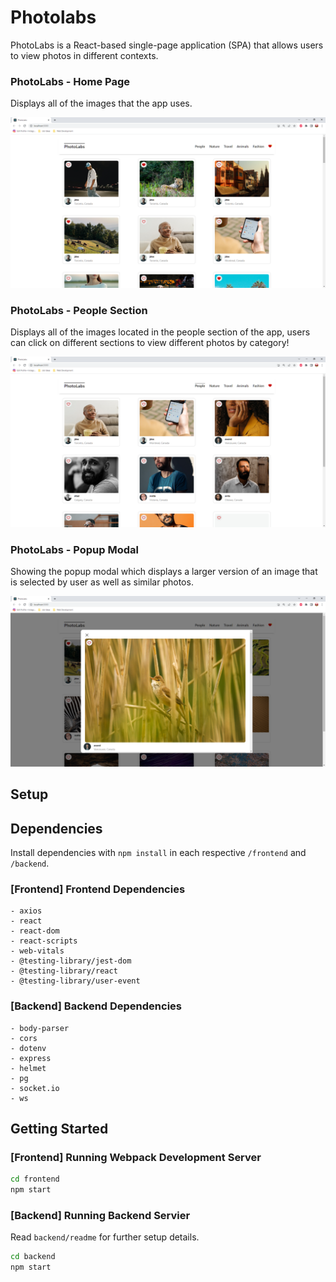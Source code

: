# Photolabs

PhotoLabs is a React-based single-page application (SPA) that allows users to view photos in different contexts.

### PhotoLabs - Home Page 

Displays all of the images that the app uses. 

!["Screenshot of home page (displaying all photos for Photolabs!)"](https://github.com/dburnham1212/photolabs/blob/main/screenshots/Photolabs_home_page.png)

### PhotoLabs - People Section

Displays all of the images located in the people section of the app, users can click on different sections to view different photos by category!

!["Screenshot of people section (displaying certain images by section!)"](https://github.com/dburnham1212/photolabs/blob/main/screenshots/Photolabs_people_section.png)

### PhotoLabs - Popup Modal

Showing the popup modal which displays a larger version of an image that is selected by user as well as similar photos.

!["Screenshot of popup modal!"](https://github.com/dburnham1212/photolabs/blob/main/screenshots/Photolabs_modal_view.png)

## Setup

## Dependencies

Install dependencies with `npm install` in each respective `/frontend` and `/backend`.

### [Frontend] Frontend Dependencies

    - axios
    - react 
    - react-dom
    - react-scripts
    - web-vitals
    - @testing-library/jest-dom
    - @testing-library/react
    - @testing-library/user-event
    
### [Backend] Backend Dependencies

    - body-parser
    - cors
    - dotenv
    - express
    - helmet
    - pg
    - socket.io
    - ws

## Getting Started

### [Frontend] Running Webpack Development Server

```sh
cd frontend
npm start
```

### [Backend] Running Backend Servier

Read `backend/readme` for further setup details.

```sh
cd backend
npm start
```

